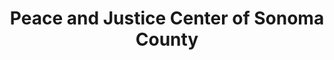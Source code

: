 ---
client: PJSC
title: Peace and Justice Center of Sonoma County
logo: 
website: 
location: Sonama County, Ca.
category: client
layout: client
---